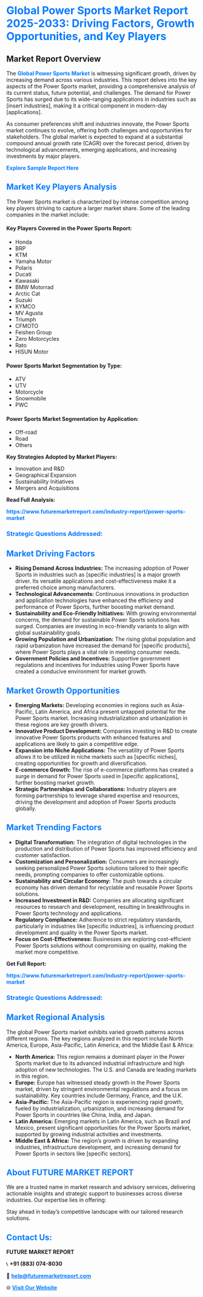 <h1 style="color: #007BFF;">Global Power Sports Market Report 2025-2033: Driving Factors, Growth Opportunities, and Key Players</h1>

<section id="overview">
<h2>Market Report Overview</h2>
<p>The <a href="https://www.futuremarketreport.com/industry-report/power-sports-market" style="color: #007BFF; text-decoration: none;"><strong>Global Power Sports Market</strong></a> is witnessing significant growth, driven by increasing demand across various industries. This report delves into the key aspects of the Power Sports market, providing a comprehensive analysis of its current status, future potential, and challenges. The demand for Power Sports has surged due to its wide-ranging applications in industries such as [insert industries], making it a critical component in modern-day [applications].</p>
<p>As consumer preferences shift and industries innovate, the Power Sports market continues to evolve, offering both challenges and opportunities for stakeholders. The global market is expected to expand at a substantial compound annual growth rate (CAGR) over the forecast period, driven by technological advancements, emerging applications, and increasing investments by major players.</p>
</section>

<section id="overview">
<p><a href="https://www.futuremarketreport.com/request-sample/reportId=91716" style="color: #007BFF; text-decoration: none;"><strong>Explore Sample Report Here</strong></a></p>
</section>

<section id="key-players">
<h2 style="color: #007BFF;">Market Key Players Analysis</h2>
<p>The Power Sports market is characterized by intense competition among key players striving to capture a larger market share. Some of the leading companies in the market include:</p>
<h4>Key Players Covered in the Power Sports Report:</h4>
<ul><li>Honda</li><li>BRP</li><li>KTM</li><li>Yamaha Motor</li><li>Polaris</li><li>Ducati</li><li>Kawasaki</li><li>BMW Motorrad</li><li>Arctic Cat</li><li>Suzuki</li><li>KYMCO</li><li>MV Agusta</li><li>Triumph</li><li>CFMOTO</li><li>Feishen Group</li><li>Zero Motorcycles</li><li>Rato</li><li>HISUN Motor</li></ul>
<h4>Power Sports Market Segmentation by Type:</h4>
<ul><li>ATV</li><li>UTV</li><li>Motorcycle</li><li>Snowmobile</li><li>PWC</li></ul>

<h4>Power Sports Market Segmentation by Application:</h4>
<ul><li>Off-road</li><li>Road</li><li>Others</li></ul>
<p><strong>Key Strategies Adopted by Market Players:</strong></p>
<ul>
<li>Innovation and R&D</li>
<li>Geographical Expansion</li>
<li>Sustainability Initiatives</li>
<li>Mergers and Acquisitions</li>
</ul>
</section>

<section>
<p><strong>Read Full Analysis: </strong></p><a href="https://www.futuremarketreport.com/industry-report/power-sports-market" style="color: #007BFF; text-decoration: none;"><strong>https://www.futuremarketreport.com/industry-report/power-sports-market</strong></a>
<h3 style="color: #007BFF;">Strategic Questions Addressed:</h3>
</section>

<section id="driving-factors">
<h2 style="color: #007BFF;">Market Driving Factors</h2>
<ul>
<li><strong>Rising Demand Across Industries:</strong> The increasing adoption of Power Sports in industries such as [specific industries] is a major growth driver. Its versatile applications and cost-effectiveness make it a preferred choice among manufacturers.</li>
<li><strong>Technological Advancements:</strong> Continuous innovations in production and application technologies have enhanced the efficiency and performance of Power Sports, further boosting market demand.</li>
<li><strong>Sustainability and Eco-Friendly Initiatives:</strong> With growing environmental concerns, the demand for sustainable Power Sports solutions has surged. Companies are investing in eco-friendly variants to align with global sustainability goals.</li>
<li><strong>Growing Population and Urbanization:</strong> The rising global population and rapid urbanization have increased the demand for [specific products], where Power Sports plays a vital role in meeting consumer needs.</li>
<li><strong>Government Policies and Incentives:</strong> Supportive government regulations and incentives for industries using Power Sports have created a conducive environment for market growth.</li>
</ul>
</section>

<section id="growth-opportunities">
<h2 style="color: #007BFF;">Market Growth Opportunities</h2>
<ul>
<li><strong>Emerging Markets:</strong> Developing economies in regions such as Asia-Pacific, Latin America, and Africa present untapped potential for the Power Sports market. Increasing industrialization and urbanization in these regions are key growth drivers.</li>
<li><strong>Innovative Product Development:</strong> Companies investing in R&D to create innovative Power Sports products with enhanced features and applications are likely to gain a competitive edge.</li>
<li><strong>Expansion into Niche Applications:</strong> The versatility of Power Sports allows it to be utilized in niche markets such as [specific niches], creating opportunities for growth and diversification.</li>
<li><strong>E-commerce Growth:</strong> The rise of e-commerce platforms has created a surge in demand for Power Sports used in [specific applications], further boosting market growth.</li>
<li><strong>Strategic Partnerships and Collaborations:</strong> Industry players are forming partnerships to leverage shared expertise and resources, driving the development and adoption of Power Sports products globally.</li>
</ul>
</section>

<section id="trending-factors">
<h2 style="color: #007BFF;">Market Trending Factors</h2>
<ul>
<li><strong>Digital Transformation:</strong> The integration of digital technologies in the production and distribution of Power Sports has improved efficiency and customer satisfaction.</li>
<li><strong>Customization and Personalization:</strong> Consumers are increasingly seeking personalized Power Sports solutions tailored to their specific needs, prompting companies to offer customizable options.</li>
<li><strong>Sustainability and Circular Economy:</strong> The push towards a circular economy has driven demand for recyclable and reusable Power Sports solutions.</li>
<li><strong>Increased Investment in R&D:</strong> Companies are allocating significant resources to research and development, resulting in breakthroughs in Power Sports technology and applications.</li>
<li><strong>Regulatory Compliance:</strong> Adherence to strict regulatory standards, particularly in industries like [specific industries], is influencing product development and quality in the Power Sports market.</li>
<li><strong>Focus on Cost-Effectiveness:</strong> Businesses are exploring cost-efficient Power Sports solutions without compromising on quality, making the market more competitive.</li>
</ul>
</section>

<section>
<p><strong>Get Full Report: </strong></p><a href="https://www.futuremarketreport.com/industry-report/power-sports-market" style="color: #007BFF; text-decoration: none;"><strong>https://www.futuremarketreport.com/industry-report/power-sports-market</strong></a>
<h3 style="color: #007BFF;">Strategic Questions Addressed:</h3>
</section>


<section id="regional-analysis">
<h2 style="color: #007BFF;">Market Regional Analysis</h2>
<p>The global Power Sports market exhibits varied growth patterns across different regions. The key regions analyzed in this report include North America, Europe, Asia-Pacific, Latin America, and the Middle East & Africa:</p>
<ul>
<li><strong>North America:</strong> This region remains a dominant player in the Power Sports market due to its advanced industrial infrastructure and high adoption of new technologies. The U.S. and Canada are leading markets in this region.</li>
<li><strong>Europe:</strong> Europe has witnessed steady growth in the Power Sports market, driven by stringent environmental regulations and a focus on sustainability. Key countries include Germany, France, and the U.K.</li>
<li><strong>Asia-Pacific:</strong> The Asia-Pacific region is experiencing rapid growth, fueled by industrialization, urbanization, and increasing demand for Power Sports in countries like China, India, and Japan.</li>
<li><strong>Latin America:</strong> Emerging markets in Latin America, such as Brazil and Mexico, present significant opportunities for the Power Sports market, supported by growing industrial activities and investments.</li>
<li><strong>Middle East & Africa:</strong> The region’s growth is driven by expanding industries, infrastructure development, and increasing demand for Power Sports in sectors like [specific sectors].</li>
</ul>
</section>

<footer>
<h2 style="color: #007BFF;">About FUTURE MARKET REPORT</h2>
<p>We are a trusted name in market research and advisory services, delivering actionable insights and strategic support to businesses across diverse industries. Our expertise lies in offering:</p>

<p>Stay ahead in today’s competitive landscape with our tailored research solutions.</p>

<h2 style="color: #007BFF;">Contact Us:</h2>
<p><strong>FUTURE MARKET REPORT</strong></p>
<p>📞 <strong>+91 (883) 074-8030</strong></p>
<p>📧 <strong><a href="mailto:help@futuremarketreport.com" style="color: #007BFF;">help@futuremarketreport.com</a></strong></p>
<p>🌐 <strong><a href="https://www.futuremarketreport.com/" style="color: #007BFF;">Visit Our Website</a></strong></p>
</footer>